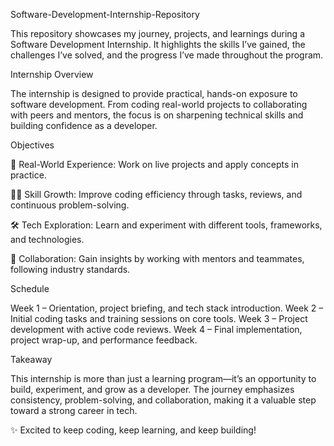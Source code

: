 Software-Development-Internship-Repository

This repository showcases my journey, projects, and learnings during a Software Development Internship. It highlights the skills I’ve gained, the challenges I’ve solved, and the progress I’ve made throughout the program.

Internship Overview

The internship is designed to provide practical, hands-on exposure to software development. From coding real-world projects to collaborating with peers and mentors, the focus is on sharpening technical skills and building confidence as a developer.

Objectives

🚀 Real-World Experience: Work on live projects and apply concepts in practice.

👨‍💻 Skill Growth: Improve coding efficiency through tasks, reviews, and continuous problem-solving.

🛠️ Tech Exploration: Learn and experiment with different tools, frameworks, and technologies.

🤝 Collaboration: Gain insights by working with mentors and teammates, following industry standards.

Schedule

Week 1 – Orientation, project briefing, and tech stack introduction.
Week 2 – Initial coding tasks and training sessions on core tools.
Week 3 – Project development with active code reviews.
Week 4 – Final implementation, project wrap-up, and performance feedback.

Takeaway

This internship is more than just a learning program—it’s an opportunity to build, experiment, and grow as a developer. The journey emphasizes consistency, problem-solving, and collaboration, making it a valuable step toward a strong career in tech.

✨ Excited to keep coding, keep learning, and keep building!

